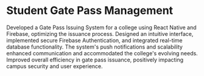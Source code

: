 # Student Gate Pass Management
Developed a Gate Pass Issuing System for a college using React Native and Firebase, optimizing the issuance process. Designed an intuitive interface, implemented secure Firebase Authentication, and integrated real-time database functionality. The system's push notifications and scalability enhanced communication and accommodated the college's evolving needs. Improved overall efficiency in gate pass issuance, positively impacting campus security and user experience.
